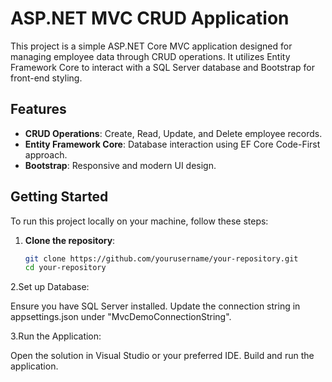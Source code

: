 # ASP.NET MVC CRUD Application

This project is a simple ASP.NET Core MVC application designed for managing employee data through CRUD operations. It utilizes Entity Framework Core to interact with a SQL Server database and Bootstrap for front-end styling.

## Features

- **CRUD Operations**: Create, Read, Update, and Delete employee records.
- **Entity Framework Core**: Database interaction using EF Core Code-First approach.
- **Bootstrap**: Responsive and modern UI design.

## Getting Started

To run this project locally on your machine, follow these steps:

1. **Clone the repository**:
   ```bash
   git clone https://github.com/yourusername/your-repository.git
   cd your-repository

2.Set up Database:

Ensure you have SQL Server installed.
Update the connection string in appsettings.json under "MvcDemoConnectionString".

3.Run the Application:

Open the solution in Visual Studio or your preferred IDE.
Build and run the application.
